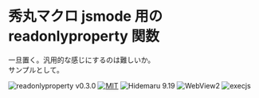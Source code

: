 # 秀丸マクロ jsmode 用の readonlyproperty 関数

一旦置く。汎用的な感じにするのは難しいか。  
サンプルとして。

![readonlyproperty v0.3.0](https://img.shields.io/badge/readonlyproperty-v0.3.0-6479ff.svg)
[![MIT](https://img.shields.io/badge/license-MIT-blue.svg?style=flat)](LICENSE)
![Hidemaru 9.19](https://img.shields.io/badge/Hidemaru-v9.19-6479ff.svg)
![WebView2](https://img.shields.io/badge/WebView2-OK-6479ff.svg)
![execjs](https://img.shields.io/badge/execjs-OK-6479ff.svg)

